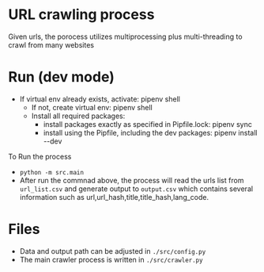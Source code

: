 # URL crawling process
Given urls, the porocess utilizes multiprocessing plus multi-threading to crawl from many websites 

# Run (dev mode)
- If virtual env already exists, activate: pipenv shell
    - If not, create virtual env: pipenv shell
    - Install all required packages:
        - install packages exactly as specified in Pipfile.lock: pipenv sync
        - install using the Pipfile, including the dev packages: pipenv install --dev

To Run the process
- `python -m src.main`
- After run the commnad above, the process will read the urls list from `url_list.csv` and generate output to `output.csv` which contains several information such as url,url_hash,title,title_hash,lang_code.

# Files 
- Data and output path can be adjusted in `./src/config.py`
- The main crawler process is written in  `./src/crawler.py`


